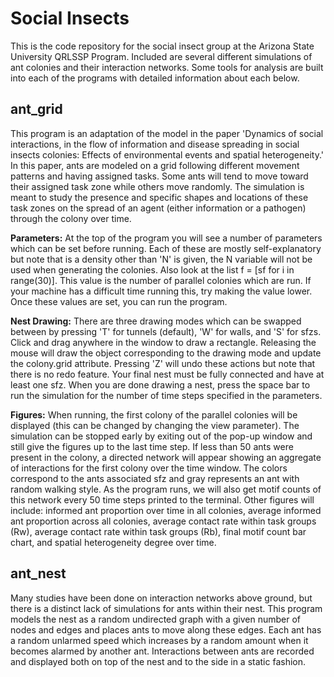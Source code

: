 # Social Insects
This is the code repository for the social insect group at the Arizona State University QRLSSP Program. Included are several different simulations of ant colonies and their interaction networks. Some tools for analysis are built into each of the programs with detailed information about each below.

## ant_grid
This program is an adaptation of the model in the paper 'Dynamics of social interactions, in the flow of information and disease spreading in social insects colonies: Effects of environmental events and spatial heterogeneity.' In this paper, ants are modeled on a grid following different movement patterns and having assigned tasks. Some ants will tend to move toward their assigned task zone while others move randomly. The simulation is meant to study the presence and specific shapes and locations of these task zones on the spread of an agent (either information or a pathogen) through the colony over time.

**Parameters:** At the top of the program you will see a number of parameters which can be set before running. Each of these are mostly self-explanatory but note that is a density other than 'N' is given, the N variable will not be used when generating the colonies. Also look at the list f = [sf for i in range(30)]. This value is the number of parallel colonies which are run. If your machine has a difficult time running this, try making the value lower. Once these values are set, you can run the program.

**Nest Drawing:** There are three drawing modes which can be swapped between by pressing 'T' for tunnels (default), 'W' for walls, and 'S' for sfzs. Click and drag anywhere in the window to draw a rectangle. Releasing the mouse will draw the object corresponding to the drawing mode and update the colony.grid attribute. Pressing 'Z' will undo these actions but note that there is no redo feature. Your final nest must be fully connected and have at least one sfz. When you are done drawing a nest, press the space bar to run the simulation for the number of time steps specified in the parameters.

**Figures:** When running, the first colony of the parallel colonies will be displayed (this can be changed by changing the view parameter). The simulation can be stopped early by exiting out of the pop-up window and still give the figures up to the last time step. If less than 50 ants were present in the colony, a directed network will appear showing an aggregate of interactions for the first colony over the time window. The colors correspond to the ants associated sfz and gray represents an ant with random walking style. As the program runs, we will also get motif counts of this network every 50 time steps printed to the terminal. Other figures will include: informed ant proportion over time in all colonies, average informed ant proportion across all colonies, average contact rate within task groups (Rw), average contact rate within task groups (Rb), final motif count bar chart, and spatial heterogeneity degree over time.

## ant_nest
Many studies have been done on interaction networks above ground, but there is a distinct lack of simulations for ants within their nest. This program models the nest as a random undirected graph with a given number of nodes and edges and places ants to move along these edges. Each ant has a random unlarmed speed which increases by a random amount when it becomes alarmed by another ant. Interactions between ants are recorded and displayed both on top of the nest and to the side in a static fashion.
